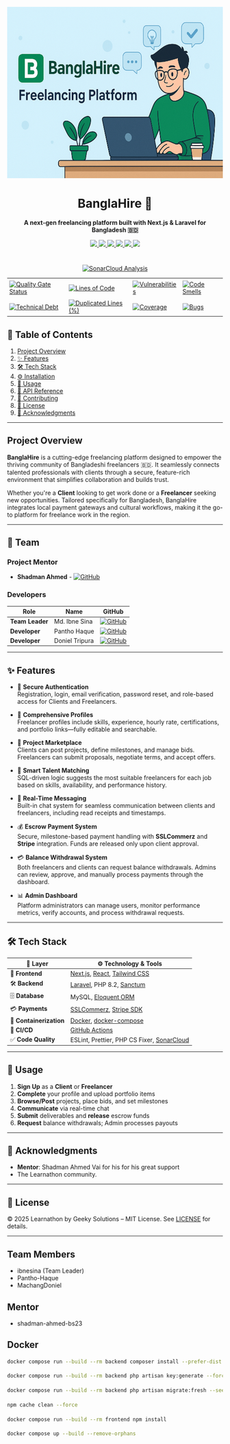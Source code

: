 <div align="center">
  
<p>
  <img src="https://github.com/Learnathon-By-Geeky-Solutions/bladerunners/blob/main/long_banner.png" alt="BanglaHire Logo" width="100%" height="400"/>
</p>

# BanglaHire 🚀

**A next-gen freelancing platform built with Next.js & Laravel for Bangladesh 🇧🇩**

<p align="center">
  <a href="https://nextjs.org">
    <img src="https://img.shields.io/badge/Frontend-Next.js-black?style=for-the-badge&logo=nextdotjs&logoColor=white" />
  </a>
  <a href="https://laravel.com">
    <img src="https://img.shields.io/badge/Backend-Laravel-red?style=for-the-badge&logo=laravel&logoColor=white" />
  </a>
  <a href="https://www.mysql.com">
    <img src="https://img.shields.io/badge/Database-MySQL-blue?style=for-the-badge&logo=mysql&logoColor=white" />
  </a>
  <a href="https://www.sslcommerz.com">
    <img src="https://img.shields.io/badge/Payments-SSLCommerz-orange?style=for-the-badge&logoColor=white" />
  </a>
  <a href="https://stripe.com">
    <img src="https://img.shields.io/badge/Payments-Stripe-008CDD?style=for-the-badge&logo=stripe&logoColor=white" />
  </a>
  <a href="https://www.docker.com/">
    <img src="https://img.shields.io/badge/Containerized-Docker-2496ED?style=for-the-badge&logo=docker&logoColor=white" />
  </a>
</p>


#

<p align="center"> <a href="https://sonarcloud.io/summary/new_code?id=Learnathon-By-Geeky-Solutions_bladerunners"> <img src="https://img.shields.io/badge/SonarCloud-Analysis-4E9BCD?style=for-the-badge&logo=sonarcloud&logoColor=white" alt="SonarCloud Analysis" width="250"> </a> </p>

<table style="border: none; border-collapse: collapse;">
 <tr style="border: none;"> 
 <td style="border: none; padding: 5px;"> <a href="https://sonarcloud.io/summary/new_code?id=Learnathon-By-Geeky-Solutions_bladerunners"> <img src="https://sonarcloud.io/api/project_badges/measure?project=Learnathon-By-Geeky-Solutions_bladerunners&metric=alert_status" alt="Quality Gate Status"> </a> </td> 
 <td style="border: none; padding: 5px;"> <a href="https://sonarcloud.io/summary/new_code?id=Learnathon-By-Geeky-Solutions_bladerunners"> <img src="https://sonarcloud.io/api/project_badges/measure?project=Learnathon-By-Geeky-Solutions_bladerunners&metric=ncloc" alt="Lines of Code"> </a> </td> 
 
 <td style="border: none; padding: 5px;"> <a href="https://sonarcloud.io/summary/new_code?id=Learnathon-By-Geeky-Solutions_bladerunners"> <img src="https://sonarcloud.io/api/project_badges/measure?project=Learnathon-By-Geeky-Solutions_bladerunners&metric=vulnerabilities" alt="Vulnerabilities"> </a> </td>
  <td style="border: none; padding: 5px;"> <a href="https://sonarcloud.io/summary/new_code?id=Learnathon-By-Geeky-Solutions_bladerunners"> <img src="https://sonarcloud.io/api/project_badges/measure?project=Learnathon-By-Geeky-Solutions_bladerunners&metric=code_smells" alt="Code Smells"> </a> </td> 
 
  </tr>

 <tr style="border: none;"> 
 <td style="border: none; padding: 5px;"> <a href="https://sonarcloud.io/summary/new_code?id=Learnathon-By-Geeky-Solutions_bladerunners"> <img src="https://sonarcloud.io/api/project_badges/measure?project=Learnathon-By-Geeky-Solutions_bladerunners&metric=sqale_index" alt="Technical Debt"> </a> </td> 
 <td style="border: none; padding: 5px;"> <a href="https://sonarcloud.io/summary/new_code?id=Learnathon-By-Geeky-Solutions_bladerunners"> <img src="https://sonarcloud.io/api/project_badges/measure?project=Learnathon-By-Geeky-Solutions_bladerunners&metric=duplicated_lines_density" alt="Duplicated Lines (%)"> </a> </td> 
   <td style="border: none; padding: 5px;"> <a href="https://sonarcloud.io/summary/new_code?id=Learnathon-By-Geeky-Solutions_bladerunners"> <img src="https://sonarcloud.io/api/project_badges/measure?project=Learnathon-By-Geeky-Solutions_bladerunners&metric=coverage" alt="Coverage"> </a> </td> 
 <td style="border: none; padding: 5px;"> <a href="https://sonarcloud.io/summary/new_code?id=Learnathon-By-Geeky-Solutions_bladerunners"> <img src="https://sonarcloud.io/api/project_badges/measure?project=Learnathon-By-Geeky-Solutions_bladerunners&metric=bugs" alt="Bugs"> </a> </td> 
 </tr>
</table>
</div>


## 📖 Table of Contents
1. [Project Overview](#project-overview)    
2. [✨ Features](#-features)  
3. [🛠 Tech Stack](#-tech-stack)  
4. [⚙️ Installation](#-installation)  
5. [🚀 Usage](#-usage)  
6. [🔗 API Reference](#-api-reference)  
7. [🤝 Contributing](#-contributing)  
8. [📄 License](#-license)  
9. [👥 Acknowledgments](#-acknowledgments)

---

## Project Overview

**BanglaHire** is a cutting-edge freelancing platform designed to empower the thriving community of Bangladeshi freelancers 🇧🇩. It seamlessly connects talented professionals with clients through a secure, feature-rich environment that simplifies collaboration and builds trust.

Whether you're a **Client** looking to get work done or a **Freelancer** seeking new opportunities. Tailored specifically for Bangladesh, BanglaHire integrates local payment gateways and cultural workflows, making it the go-to platform for freelance work in the region.

---

## 👥 Team

### Project Mentor
- **Shadman Ahmed** - [![GitHub](https://img.shields.io/badge/GitHub-100000?style=flat&logo=github&logoColor=white)](https://github.com/shadman-ahmed-bs23)

### Developers
| Role | Name | GitHub |
|------|------|--------|
| **Team Leader** | Md. Ibne Sina | [![GitHub](https://img.shields.io/badge/GitHub-100000?style=flat&logo=github&logoColor=white)](https://github.com/ibnesina) |
| **Developer** | Pantho Haque | [![GitHub](https://img.shields.io/badge/GitHub-100000?style=flat&logo=github&logoColor=white)](https://github.com/Pantho-Haque) |
| **Developer** | Doniel Tripura | [![GitHub](https://img.shields.io/badge/GitHub-100000?style=flat&logo=github&logoColor=white)](https://github.com/MachangDoniel) |


---

## ✨ Features
- 🔐 **Secure Authentication**  
  Registration, login, email verification, password reset, and role-based access for Clients and Freelancers.

- 👤 **Comprehensive Profiles**  
  Freelancer profiles include skills, experience, hourly rate, certifications, and portfolio links—fully editable and searchable.

- 💼 **Project Marketplace**  
  Clients can post projects, define milestones, and manage bids. Freelancers can submit proposals, negotiate terms, and accept offers.

- 🤖 **Smart Talent Matching**  
  SQL-driven logic suggests the most suitable freelancers for each job based on skills, availability, and performance history.

- 💬 **Real-Time Messaging**  
  Built-in chat system for seamless communication between clients and freelancers, including read receipts and timestamps.

- 💰 **Escrow Payment System**  
  Secure, milestone-based payment handling with **SSLCommerz** and **Stripe** integration. Funds are released only upon client approval.

- 💳 **Balance Withdrawal System**  
  Both freelancers and clients can request balance withdrawals. Admins can review, approve, and manually process payments through the dashboard.

- 📊 **Admin Dashboard**  
  Platform administrators can manage users, monitor performance metrics, verify accounts, and process withdrawal requests.


---


## 🛠 Tech Stack

<div align="center">

| 🧩 **Layer**         | ⚙️ **Technology & Tools**                                                       |
|---------------------|----------------------------------------------------------------------------------|
| 🎨 **Frontend**      | [Next.js](https://nextjs.org), [React](https://reactjs.org), [Tailwind CSS](https://tailwindcss.com) |
| 🛠 **Backend**       | [Laravel](https://laravel.com), PHP 8.2, [Sanctum](https://laravel.com/docs/sanctum)  |
| 🗄️ **Database**      | MySQL, [Eloquent ORM](https://laravel.com/docs/eloquent)                         |
| 💳 **Payments**      | [SSLCommerz](https://www.sslcommerz.com), [Stripe SDK](https://stripe.com/docs/sdk) |
| 🐳 **Containerization** | [Docker](https://www.docker.com), [docker-compose](https://docs.docker.com/compose/) |
| 🔁 **CI/CD**         | [GitHub Actions](https://github.com/features/actions)                            |
| ✅ **Code Quality**  | ESLint, Prettier, PHP CS Fixer, [SonarCloud](https://sonarcloud.io)               |

</div>

---

## 🚀 Usage
1. **Sign Up** as a **Client** or **Freelancer**  
2. **Complete** your profile and upload portfolio items  
3. **Browse/Post** projects, place bids, and set milestones  
4. **Communicate** via real-time chat  
5. **Submit** deliverables and **release** escrow funds  
6. **Request** balance withdrawals; Admin processes payouts  

---


## 👥 Acknowledgments
- **Mentor**: Shadman Ahmed Vai for his for his great support
- The Learnathon community.

---

## 📄 License
© 2025 Learnathon by Geeky Solutions – MIT License. See [LICENSE](LICENSE) for details.

---



## Team Members

- ibnesina (Team Leader)
- Pantho-Haque
- MachangDoniel

## Mentor

- shadman-ahmed-bs23


## Docker
```bash
docker compose run --build --rm backend composer install --prefer-dist --no-scripts --no-dev --no-interaction

docker compose run --build --rm backend php artisan key:generate --force

docker compose run --build --rm backend php artisan migrate:fresh --seed

npm cache clean --force

docker compose run --build --rm frontend npm install

docker compose up --build --remove-orphans 

```
<div align="center">
